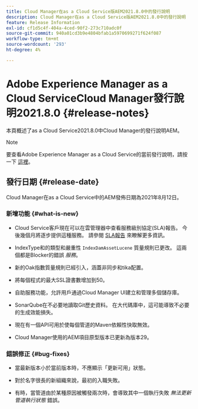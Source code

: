 ```yaml
---
title: Cloud Manager在as a Cloud Service版AEM2021.8.0中的發行說明
description: Cloud Manager在as a Cloud Service版AEM2021.8.0中的發行說明
feature: Release Information
exl-id: cf1d5c4f-404a-4ced-90f2-273c710adc0f
source-git-commit: 940a01cd3b9e4804bfab1a5970699271f624f087
workflow-type: tm+mt
source-wordcount: '293'
ht-degree: 4%

---
```


# Adobe Experience Manager as a Cloud ServiceCloud Manager發行說明2021.8.0 {#release-notes}

本頁概述了as a Cloud Service2021.8.0中Cloud Manager的發行說明AEM。

>[!NOTE]
>要查看Adobe Experience Manager as a Cloud Service的當前發行說明，請按一下 [這裡](https://experienceleague.adobe.com/docs/experience-manager-cloud-service/release-notes/release-notes/release-notes-current.html?lang=zh-Hant)。

## 發行日期 {#release-date}

Cloud Manager在as a Cloud Service中的AEM發佈日期為2021年8月12日。

### 新增功能 {#what-is-new}

* Cloud Service客戶現在可以在雲管理器中查看服務級別協定(SLA)報告。 今後幾個月將逐步提供這種服務。
請參閱 [SLA報告](https://experienceleague.adobe.com/docs/experience-manager-cloud-service/implementing/using-cloud-manager/sla-reporting.html) 來瞭解更多資訊。

* IndexType和的類型和嚴重性 `IndexDamAssetLucene` 質量規則已更改。 這兩個都是Blocker的錯誤 *服務*。

* 新的Oak指數質量規則已經引入，涵蓋非同步和tika配置。

* 將每個程式的最大SSL證書數增加到50。

* 自助服務功能，允許用戶通過Cloud Manager UI建立和管理多個儲存庫。

* SonarQube在不必要地讀取Git歷史資料。 在大代碼庫中，這可能導致不必要的生成效能損失。

* 現在有一個API可用於使每個管道的Maven依賴性快取無效。

* Cloud Manager使用的AEM項目原型版本已更新為版本29。

### 錯誤修正 {#bug-fixes}

* 當最新版本小於當前版本時，不應顯示「更新可用」狀態。

* 對於名字很長的新組織來說，最初的入職失敗。

* 有時，當管道由於某種原因被觸發兩次時，會導致其中一個執行失敗 *無法更新管道執行狀態* 錯誤。
